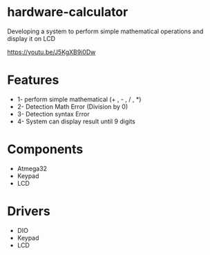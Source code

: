 # hardware-calculator
Developing a system to perform simple mathematical operations and display it on LCD

https://youtu.be/J5KgXB9i0Dw
# Features
* 1- perform simple mathematical (+ , - , / , *)
*  2- Detection Math Error (Division by 0)
*  3- Detection syntax Error 
* 4- System can display result until 9 digits

# Components
* Atmega32
* Keypad
* LCD

# Drivers
* DIO
* Keypad
* LCD

